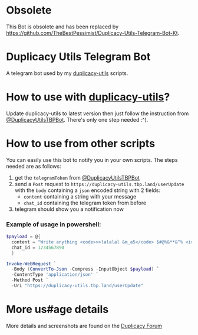 # Obsolete

This Bot is obsolete and has been replaced by https://github.com/TheBestPessimist/Duplicacy-Utils-Telegram-Bot-Kt.







# Duplicacy Utils Telegram Bot
A telegram bot used by my [duplicacy-utils](https://github.com/TheBestPessimist/duplicacy-utils) scripts.


# How to use with [duplicacy-utils](https://github.com/TheBestPessimist/duplicacy-utils)?

Update duplicacy-utils to latest version then just follow the instruction from [@DuplicacyUtilsTBPBot](https://t.me/DuplicacyUtilsTBPBot). There's only one step needed :^).


# How to use from other scripts

You can easily use this bot to notify you in your own scripts. 
The steps needed are as follows:
 
1. get the `telegramToken` from [@DuplicacyUtilsTBPBot](https://t.me/DuplicacyUtilsTBPBot)
2. send a `Post` request to `https://duplicacy-utils.tbp.land/userUpdate` with the `body` containing a `json` encoded string with 2 fields:
    - `content` containing a string with your message
    - `chat_id` containing the telegram token from before
3. telegram should show you a notification now

### Example of usage in powershell:
```powershell
$payload = @{
  content = "Write anything <code>>>lalalal &m_a5</code> $#@%&**&^% <i>you</i> may <b>want</b>"
  chat_id = 1234567890
  }

Invoke-WebRequest `
  -Body (ConvertTo-Json -Compress -InputObject $payload) `
  -ContentType 'application/json' `
  -Method Post `
  -Uri "https://duplicacy-utils.tbp.land/userUpdate"
```

# More us#age details

More details and screenshots are found on the [Duplicacy Forum](https://forum.duplicacy.com/t/send-backup-notifications-via-telegram-using-duplicacy-utils-telegram-bot/1692)



